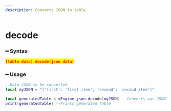 ```yaml
---
description: Converts JSON to table.
---
```


# decode

### ━ Syntax

<mark style="color:red;">**`[table data] decode(json data)`**</mark>

### ━ Usage

```lua
--Data JSON to be converted
local myJSON = "['first': 'first item', 'second': 'second item']"

local generatedTable = vEngine.json.decode(myJSON) --Converts our JSON to table
print(generatedTable) --Prints generated Table
```